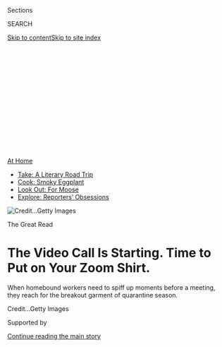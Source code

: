 <div id="app">

<div>

<div>

<div>

<div class="NYTAppHideMasthead css-ikk3s8 e1suatyy0">

<div class="section css-133zg39 e1suatyy2">

<div class="css-eph4ug er09x8g0">

<div class="css-6n7j50">

</div>

<span class="css-1dv1kvn">Sections</span>

<div class="css-10488qs">

<span class="css-1dv1kvn">SEARCH</span>

</div>

[Skip to content](#site-content)[Skip to site
index](#site-index)

</div>

<div class="css-10698na e1huz5gh0">

</div>

</div>

</div>

</div>

<div data-aria-hidden="false">

<div id="site-content" data-role="main">

<div>

<div class="css-1aor85t" style="opacity:0.000000001;z-index:-1;visibility:hidden">

<div class="css-1hqnpie">

<div class="css-epjblv">

<span class="css-17xtcya">[Business](/section/business)</span><span class="css-x15j1o">|</span><span class="css-fwqvlz">The
Video Call Is Starting. Time to Put on Your Zoom
Shirt.</span>

</div>

<div class="css-k008qs">

<div class="css-1iwv8en">

<span class="css-18z7m18"></span>

<div>

</div>

</div>

<span class="css-1n6z4y">https://nyti.ms/2NJO9Fr</span>

<div class="css-1705lsu">

<div class="css-4xjgmj">

<div class="css-4skfbu" data-role="toolbar" data-aria-label="Social Media Share buttons, Save button, and Comments Panel with current comment count" data-testid="share-tools">

  - 
  - 
  - 
  - 
    
    <div class="css-6n7j50">
    
    </div>

  - 
  - 

</div>

</div>

</div>

</div>

</div>

</div>

<div id="NYT_TOP_BANNER_REGION" class="css-11qgg8s">

<div>

<div id="maps-athome-menu" class="section interactive-content interactive-size-medium css-1du2ztb">

<div class="css-17ih8de interactive-body">

<div class="at-home-nav__innerContainer">

<div class="at-home-nav__title">

[At
Home](https://www.nytimes3xbfgragh.onion/spotlight/at-home?action=click&pgtype=Article&state=default&region=TOP_BANNER&context=at_home_menu)

</div>

  - [Take: A Literary Road
    Trip](https://www.nytimes3xbfgragh.onion/2020/07/28/books/time-for-a-literary-road-trip.html?action=click&pgtype=Article&state=default&region=TOP_BANNER&context=at_home_menu)
  - [Cook: Smoky
    Eggplant](https://www.nytimes3xbfgragh.onion/2020/07/29/magazine/bored-with-your-home-cooking-some-smoky-eggplant-will-fix-that.html?action=click&pgtype=Article&state=default&region=TOP_BANNER&context=at_home_menu)
  - [Look Out: For
    Moose](https://www.nytimes3xbfgragh.onion/2020/07/27/travel/moose-michigan-isle-royale.html?action=click&pgtype=Article&state=default&region=TOP_BANNER&context=at_home_menu)
  - [Explore: Reporters’
    Obsessions](https://www.nytimes3xbfgragh.onion/interactive/2020/at-home/even-more-reporters-editors-diaries-lists-recommendations.html?action=click&pgtype=Article&state=default&region=TOP_BANNER&context=at_home_menu)

</div>

</div>

</div>

</div>

</div>

<div id="fullBleedHeaderContent">

<div class="css-9fsmc8">

![<span class="css-cnj6d5 e1z0qqy90" itemprop="copyrightHolder"><span class="css-1ly73wi e1tej78p0">Credit...</span><span><span>Getty
Images</span></span></span>](https://static01.graylady3jvrrxbe.onion/images/2020/07/05/business/26Virus-Zoomshirt-01/merlin_173893713_7d7e0629-332c-49f1-8107-7b92077d2973-articleLarge.jpg?quality=75&auto=webp&disable=upscale)

</div>

<div class="css-1pumfk">

<span class="css-10ej3is ezdmqqa0">The Great Read</span>

<div class="css-1vkm6nb ehdk2mb0">

# The Video Call Is Starting. Time to Put on Your Zoom Shirt.

</div>

When homebound workers need to spiff up moments before a meeting, they
reach for the breakout garment of quarantine
season.

</div>

<div class="css-nwzfg5 e1gnum310">

<span class="css-1f9pvn2 business"></span><span class="css-cnj6d5 e1z0qqy90" itemprop="copyrightHolder"><span class="css-1ly73wi e1tej78p0">Credit...</span><span><span>Getty
Images</span></span></span>

</div>

<div id="sponsor-wrapper" class="css-1hyfx7x">

<div id="sponsor-slug" class="css-19vbshk">

Supported by

</div>

[Continue reading the main
story](#after-sponsor)

<div id="sponsor" class="ad sponsor-wrapper" style="text-align:center;height:100%;display:block">

</div>

<div id="after-sponsor">

</div>

</div>

<div class="css-1wx1auc e1gnum311">

<div class="css-18e8msd">

<div class="css-vp77d3 epjyd6m0">

<div class="css-1baulvz">

By <span class="css-1baulvz last-byline" itemprop="name">Joel
Stein</span>

</div>

</div>

  - 
    
    <div class="css-ld3wwf e16638kd2">
    
    Published June 29, 2020Updated June 30,
    2020
    
    </div>

  - 
    
    <div class="css-4xjgmj">
    
    <div class="css-pvvomx" data-role="toolbar" data-aria-label="Social Media Share buttons, Save button, and Comments Panel with current comment count" data-testid="share-tools">
    
      - 
      - 
      - 
      - 
        
        <div class="css-6n7j50">
        
        </div>
    
      - 
      - 
    
    </div>
    
    </div>

</div>

</div>

</div>

<div class="section meteredContent css-1r7ky0e" name="articleBody" itemprop="articleBody">

<div class="css-1fanzo5 StoryBodyCompanionColumn">

<div class="css-53u6y8">

It’s time to log in to his first Zoom meeting of his workday, so Joe
Farrell puts on a short-sleeve button-down from [Brooks
Brothers](https://www.nytimes3xbfgragh.onion/2020/07/08/business/brooks-brothers-chapter-11-bankruptcy.html),
in black, red and white plaid.

He has worn it for video calls on 70 consecutive days. This was not his
plan. “My ego thought someone would notice,” said Mr. Farrell, the
executive vice president of the comedy empire Funny or Die.

No one did. Not one of the half-dozen co-workers he sees every day via
screen said anything. Neither did the 50-odd entertainment industry
executives he Zooms with week after week. This is a man who once owned
210 shirts because, as the host of a [design show on
TLC](https://www.imdb.com/title/tt0379149/), he couldn’t have viewers
see him repeat.

Finally, the terrible secret of this single garment became too much for
Mr. Farrell to bear. He began confiding in colleagues about his Zoom
Shirt.

</div>

</div>

<div class="css-1fanzo5 StoryBodyCompanionColumn">

<div class="css-53u6y8">

“Every time I’ve outed myself, they say, ‘Oh, yeah,’ and they pull up
two shirts hanging on the back of their chair,” he said.

[If you
ask](https://www.nytimes3xbfgragh.onion/2020/04/06/fashion/mens-fashion-work-from-home.html),
people who have managed to stay employed during the pandemic will
confess to owning a Zoom Shirt: a top, typically kept on the back of the
computer chair or a hanger nearby, that they pop on in the moments
before their webcam lights up. Like the pre-knotted tie Lyndon Johnson
kept ready to put around his neck, a Zoom Shirt instantly spiffs you up
for a last-minute work meeting. Or a meeting planned a week ago. Or a
meeting with a friend. Really, all the meetings.

Maria Rugolo, an apparel industry analyst for the NPD Group, said her
company had run a poll showing that only 10 percent of people get
dressed for working at home at the start of the day and change into
“comfortable clothes” later. Some vast portion of the rest of us, I
have come to understand, just slip into and then out of our Zoom Shirts.

There are several ways to Zoom Shirt. Some people, like Mr. Farrell, go
to a one-garment extreme. Others rotate at least a couple shirts, or
stratify them by degree of formality, [depending on the Zoom
situation](https://www.nytimes3xbfgragh.onion/2020/04/15/us/coronavirus-lawyers-court-telecommute-dress-code.html).
Some take their Zoom Shirt on and off for every meeting, while others
wear theirs all day.

My book editor, Gretchen Young, a vice president at Hachette Book Group,
has exactly three Zoom Shirts: a button-down Hollister, a turtleneck and
a James Perse sky blue V-neck T-shirt that she wears under a Free People
jacket.

</div>

</div>

<div class="css-1fanzo5 StoryBodyCompanionColumn">

<div class="css-53u6y8">

“Initially I would look in my closet for them,” Ms. Young said. “Then I
said, ‘I’m hanging them on my bedroom door.’ Then I just had them
sitting on a chair in my dining room where I set up my desk.”

Choosing a Zoom Shirt isn’t simple. Ironically, a garment that rarely
leaves a single room needs the same qualities as a travel shirt:
durable, easy to store, able to front in a variety of social settings.
It also must come on and off in a flash. The Platonic ideal of the Zoom
Shirt stays mostly buttoned all the time, with just enough of them
undone to get the thing over your head.

When my J. Crew button-downs started to look wrinkled after a few uses,
I settled on a cheap, casual, basic H\&M number that was made to
maintain its cheap, casual, basic look. But I’m considering upgrading to
one recommended by Daniel Zisman, the public relations manager at the
men’s wear start-up Proper Cloth. It’s a $175 merino wool dress shirt
that he promised would “hold its shape” even after being thrown on the
sofa near my laptop.

I was particularly sold after I asked him the most important question
about any Zoom Shirt.

“You can wash it maybe every week or two, honestly,” he said.

Zoom Shirts are really the first and last word in Zoomwear. Zoom
Jackets, I quickly discovered from looking around large Zoom calls in
the early pandemic weeks, are vestimenta non grata. Zoom Ties look even
more ridiculous. Everyone knows you have your laptop set up on the
dining room table, with dishes just out of sight.

“When people overly dress up, I find it a little pretentious,” said
Kevin Murray, a member of the Federal Home Loan Bank of San Francisco’s
board and chief executive of the Weingart Center Association, which
serves the homeless. Mr. Murray has been dressing less formally for Zoom
calls, partly because they’re Zoom calls and partly because he has
bigger things to worry about right now.

But while it can’t be too formal, a Zoom Shirt can be accessorized.
“Wear statement earrings,” suggested Sarah LaFleur, the chief
executive and founder of [MM.LaFleur](https://mmlafleur.com/), a maker
of stylish office wear for women. As for the shirt itself, she advises
pastels to brighten your face.

</div>

</div>

<div class="css-1fanzo5 StoryBodyCompanionColumn">

<div class="css-53u6y8">

“I have four colors in our Chadwick sweater, and I often throw them on
five minutes before a Zoom call,” she wrote in an email. “They’re
stretchy, wrinkle resistant and also machine washable. I literally keep
them stacked next to my laptop.”

The Zoom Shirt market is competitive. LaFleur has promoted the idea of
“mullet dressing” — business on top, party on the bottom. Email
inboxes are stuffed with ads. Urban Outfitters: “Shirts, blouses and
camis to keep you video-call ready.” Brooks Brothers: “What We’re
Wearing: Our Video Conference Edit.” Neiman Marcus: “Picks for when
you’re only in the mood for dressing up from the waist up.”

Walmart sold more tops than bottoms in the first quarter of the year.
[Google
Trends](https://trends.google.com/trends/explore?geo=US&q=shirts,pants)
shows that “shirts” is at a 12-month high as a search term. While Google
Trends records erratic data for the term “Zoom Shirts,” that’s most
likely because I only just made it up for this article.

Zoom Shirts have perils. Chelsea Grayson, the former chief executive of
both American Apparel and True Religion, cautions against low necklines.

“In the real world, you can wear something a little bit plungy, because
they’re presented with the whole thing, from the top to the feet,” she
said. “On Zoom, all people are going to see is your breasts. And you
don’t want that. Unless you’re doing an
[OnlyFans](https://www.nytimes3xbfgragh.onion/2019/02/09/style/onlyfans-porn-stars.html)
thing.”

For last-minute Zooms at her Los Angeles home, Ms. Grayson covers up
with a Louis Vuitton pink scarf near her laptop. “I know in 15 minutes
I’ll be back to my glass of rosé,” she said, “so I’ll put this on and
have my Jackie O. moment.”

Sterling McDavid, a former Goldman Sachs analyst who co-founded the
fashion line Burnett New York, suggests for a Zoom Shirt a flowy top
with a pattern that shows some movement. Her [$1,500 floral ruffle
blouse](https://burnettnewyork.com/collections/new-arrivals/products/copy-of-embroidered-long-sleeve-mini-dress-1)
is her biggest seller. In fact, it’s basically her only seller, besides
masks.

</div>

</div>

<div class="css-1fanzo5 StoryBodyCompanionColumn">

<div class="css-53u6y8">

“What you’re going to see from us in the fall is going to be primarily
appropriate for Zoom,” Ms. McDavid said. “You can go straight from Zoom
call to socially distanced drinks outside with your friends. It’s the
new desk-to-dinner.”

The Zoom Shirt has accelerated the leisure wear trend. Fokke de Jong,
the chief executive and founder of Suitsupply, has been selling a lot of
$100 popover shirts — long-sleeve polos that have buttons that go
halfway down, conveniently out of Zoom camera range.

Based in Amsterdam, where a lockdown is over, Mr. de Jong is done with
Zoom calls. Despite all the predictions, he said, little has changed in
post-Covid Europe.

“But I am wearing the popover five out of seven days,” he said. “That’s
sticking with me.”

In addition to the Zoom Shirt and its variants Zoom Scarf and Zoom
Sweater, several female executives told me that they kept a Zoom Bra
beside their computer to pop on for meetings. This is not a formal bra
to replace a casual bra. This is their only bra now.

While Zoom dressing might be an acceleration of our performative
internet culture, what is fashion if not performance? Iris Apfel, the
98-year-old fashion icon, likes that people are dressing up for Zoom
calls — though she didn’t care for the only one she has ever done.

“I was wearing a white terry cloth robe,” she said. “A gentleman friend
thought I should learn it, so he and another friend of his gave me a
lesson. I don’t know what I learned. Probably nothing. In my humble
opinion, a phone is just to make a call or receive a call.”

This is what David Foster Wallace predicted we’d come to. In the 1996
novel “Infinite Jest,” he spends seven pages imagining a Zoom-like
future in which the invention of videophones brings enthusiasm, then
vanity, then fatigue. People keep a resin mask of their own face,
slightly improved, on a hook near their devices, so that they can look
good during calls. Within five sales quarters, the fad collapses and
everyone goes back to aural-only communication.

That’s what I want, too. And I hope it happens before I buy that $175
Zoom Shirt.

</div>

</div>

</div>

<div>

</div>

<div>

</div>

<div>

</div>

<div>

<div id="bottom-wrapper" class="css-1ede5it">

<div id="bottom-slug" class="css-l9onyx">

Advertisement

</div>

[Continue reading the main
story](#after-bottom)

<div id="bottom" class="ad bottom-wrapper" style="text-align:center;height:100%;display:block;min-height:90px">

</div>

<div id="after-bottom">

</div>

</div>

</div>

</div>

</div>

## Site Index

<div>

</div>

## Site Information Navigation

  - [© <span>2020</span> <span>The New York Times
    Company</span>](https://help.nytimes3xbfgragh.onion/hc/en-us/articles/115014792127-Copyright-notice)

<!-- end list -->

  - [NYTCo](https://www.nytco.com/)
  - [Contact
    Us](https://help.nytimes3xbfgragh.onion/hc/en-us/articles/115015385887-Contact-Us)
  - [Work with us](https://www.nytco.com/careers/)
  - [Advertise](https://nytmediakit.com/)
  - [T Brand Studio](http://www.tbrandstudio.com/)
  - [Your Ad
    Choices](https://www.nytimes3xbfgragh.onion/privacy/cookie-policy#how-do-i-manage-trackers)
  - [Privacy](https://www.nytimes3xbfgragh.onion/privacy)
  - [Terms of
    Service](https://help.nytimes3xbfgragh.onion/hc/en-us/articles/115014893428-Terms-of-service)
  - [Terms of
    Sale](https://help.nytimes3xbfgragh.onion/hc/en-us/articles/115014893968-Terms-of-sale)
  - [Site
    Map](https://spiderbites.nytimes3xbfgragh.onion)
  - [Help](https://help.nytimes3xbfgragh.onion/hc/en-us)
  - [Subscriptions](https://www.nytimes3xbfgragh.onion/subscription?campaignId=37WXW)

</div>

</div>

</div>

</div>
